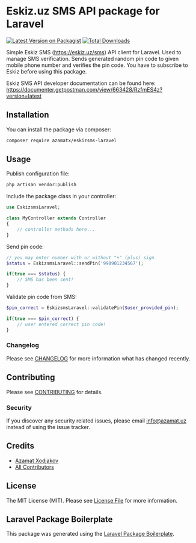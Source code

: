 # Eskiz.uz SMS API package for Laravel

[![Latest Version on Packagist](https://img.shields.io/packagist/v/azamatx/eskizsms-laravel.svg?style=flat-square)](https://packagist.org/packages/azamatx/eskizsms-laravel)
[![Total Downloads](https://img.shields.io/packagist/dt/azamatx/eskizsms-laravel.svg?style=flat-square)](https://packagist.org/packages/azamatx/eskizsms-laravel)

Simple Eskiz SMS (https://eskiz.uz/sms) API client for Laravel. Used to manage SMS verification. Sends generated random pin code to given mobile phone number and verifies the pin code. You have to subscribe to Eskiz before using this package.

Eskiz SMS API developer documentation can be found here: https://documenter.getpostman.com/view/663428/RzfmES4z?version=latest

## Installation

You can install the package via composer:

```bash
composer require azamatx/eskizsms-laravel
```

## Usage

Publish configuration file:

```bash
php artisan vendor:publish
```

Include the package class in your controller:

```php
use EskizsmsLaravel;

class MyController extends Controller
{
	// controller methods here...
}
```

Send pin code:

```php
// you may enter number with or without "+" (plus) sign
$status = EskizsmsLaravel::sendPin('998901234567');

if(true === $status) {
	// SMS has been sent!
}
```

Validate pin code from SMS:

```php
$pin_correct = EskizsmsLaravel::validatePin($user_provided_pin);

if(true === $pin_correct) {
	// user entered correct pin code!
}
```

### Changelog

Please see [CHANGELOG](CHANGELOG.md) for more information what has changed recently.

## Contributing

Please see [CONTRIBUTING](CONTRIBUTING.md) for details.

### Security

If you discover any security related issues, please email info@azamat.uz instead of using the issue tracker.

## Credits

-   [Azamat Xodjakov](https://github.com/azamatx)
-   [All Contributors](../../contributors)

## License

The MIT License (MIT). Please see [License File](LICENSE.md) for more information.

## Laravel Package Boilerplate

This package was generated using the [Laravel Package Boilerplate](https://laravelpackageboilerplate.com).
